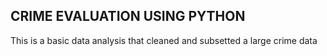 CRIME EVALUATION USING PYTHON
---
This is a basic data analysis that cleaned and subsetted a large crime data
